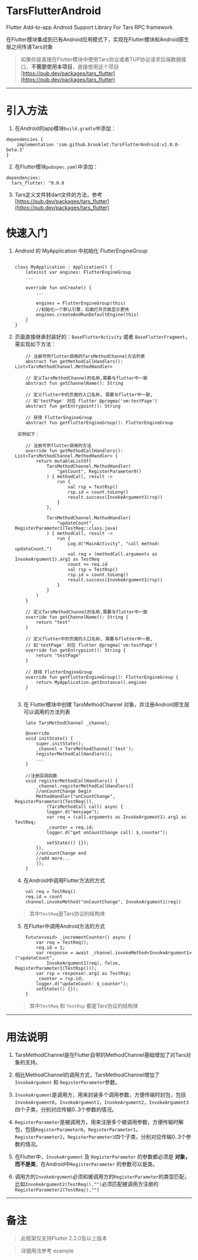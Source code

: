 # TarsFlutterAndroid

Flutter Add-to-app Android Support Library For Tars RPC framework

在Flutter模块集成到已有Android应用模式下，实现在Flutter模块和Android原生层之间传递Tars对象

> 如果你是直接在Flutter模块中使用Tars协议或者TUP协议请求后端数据接口，**不需要使用本项目**，直接使用这个项目[https://pub.dev/packages/tars_flutter](https://pub.dev/packages/tars_flutter)

---

# 引入方法

1. 在Android的app模块`build.gradle`中添加：

```
dependencies {
    implementation 'com.github.brooklet:TarsFlutterAndroid:v1.0.0-beta.3'
}
```

2. 在Flutter模块`pubspec.yaml`中添加：

```
dependencies:
  tars_flutter: ^0.0.8

```

3. Tars定义文件转dart文件的方法，参考 [https://pub.dev/packages/tars_flutter](https://pub.dev/packages/tars_flutter)



# 快速入门

1. Android 的 MyApplication 中初始化 FlutterEngineGroup

    ```

    class MyApplication : Application() {
        lateinit var engines: FlutterEngineGroup
        ...

        override fun onCreate() {
            ...

            engines = FlutterEngineGroup(this)
            //初始化一个默认引擎，后面打开页面显示更快
            engines.createAndRunDefaultEngine(this)
        }
    }

    ```


2. 页面直接继承封装好的：`BaseFlutterActivity` 或者 `BaseFlutterFragment`，需实现如下方法：

    ```
        // 注册可供flutter调用的TarsMethodChannel方法列表
        abstract fun getMethodCallHandlers(): List<TarsMethodChannel.MethodHandler>

        // 定义TarsMethodChannel的名称,需要与flutter中一致
        abstract fun getChannelName(): String

        // 定义flutter中的页面的入口名称, 需要与flutter中一致,
        // 如'testPage' 对应 flutter @pragma('vm:testPage')
        abstract fun getEntrypoint(): String

        // 获得 FlutterEngineGroup
        abstract fun getFlutterEngineGroup(): FlutterEngineGroup

    ```

        实例如下：

    ```
        // 注册可供flutter调用的方法
        override fun getMethodCallHandlers(): List<TarsMethodChannel.MethodHandler> {
            return mutableListOf(
                TarsMethodChannel.MethodHandler(
                    "getCount", RegisterParameter0()
                ) { methodCall, result ->
                    run {
                        val rsp = TestRsp()
                        rsp.id = count.toLong()
                        result.success(InvokeArgument1(rsp))
                    }
                },

                TarsMethodChannel.MethodHandler(
                    "updateCount", RegisterParameter1(TestReq::class.java)
                ) { methodCall, result ->
                    run {
                        Log.d("MainActivity", "call method: updateCount.")
                        val req = (methodCall.arguments as InvokeArgument1).arg1 as TestReq
                        count += req.id
                        val rsp = TestRsp()
                        rsp.id = count.toLong()
                        result.success(InvokeArgument1(rsp))
                    }
                }
            )
        }

        // 定义TarsMethodChannel的名称,需要与flutter中一致
        override fun getChannelName(): String {
            return "test"
        }
        
        // 定义flutter中的页面的入口名称, 需要与flutter中一致,
        // 如'testPage' 对应 flutter @pragma('vm:testPage')
        override fun getEntrypoint(): String {
            return "testPage"
        }

        // 获得 FlutterEngineGroup
        override fun getFlutterEngineGroup(): FlutterEngineGroup {
            return MyApplication.getInstance().engines
        }


    ```

    3. 在 Flutter模块中创建 TarsMethodChannel 对象，并注册Android原生层可以调用的方法列表

    ```
        late TarsMethodChannel _channel;

        @override
        void initState() {
            super.initState();
            _channel = TarsMethodChannel('test');
            registerMethodCallHandlers();
            ...
        }

        //注册回调函数
        void registerMethodCallHandlers() {
            _channel.registerMethodCallHandlers([
            //onCountChange begin
            MethodHandler("onCountChange", RegisterParameter1(TestReq()),
                (TarsMethodCall call) async {
                logger.d("message");
                var req = (call.arguments as InvokeArgument1).arg1 as TestReq;
                _counter = req.id;
                logger.d("get onCountChange call: $_counter");

                setState(() {});
            }),
            //onCountChange end
            //add more...
            ]);
        }

    ```

    4. 在Android中调用Flutter方法的方式

    ```
        val req = TestReq()
        req.id = count
        channel.invokeMethod("onCountChange", InvokeArgument1(req))
    ```

    > 其中`TestReq`是Tars协议的结构体

    5. 在Flutter中调用Android方法的方式

    ```
        Future<void> _incrementCounter() async {
            var req = TestReq();
            req.id = 1;
            var response = await _channel.invokeMethod<InvokeArgument1>("updateCount",
                InvokeArgument1(req), false, RegisterParameter1(TestRsp()));
            var rsp = response!.arg1 as TestRsp;
            _counter = rsp.id;
            logger.d("updateCount: $_counter");
            setState(() {});
        }
    ```

    > 其中`TestReq` 和 `TestRsp` 都是Tars协议的结构体

---

# 用法说明

1. TarsMethodChannel是在Flutter自带的MethodChannel基础增加了对Tars对象的支持。

2. 相比MethodChannel的调用方式，TarsMethodChannel增加了`InvokeArgument` 和 `RegisterParameter`参数。

3. `InvokeArgument`是调用方，用来封装多个调用参数，方便传输时封包，包括`InvokeArgument0`，`InvokeArgument1`，`InvokeArgument2`，`InvokeArgument3`四个子类，分别对应传输0..3个参数的情况。

4. `RegisterParameter`是被调用方，用来注册多个被调用参数，方便传输时解包，包括`RegisterParameter0`，`RegisterParameter1`，`RegisterParameter2`，`RegisterParameter3`四个子类，分别对应传输0..3个参数的情况。

5. 在Flutter中，`InvokeArgument` 及 `RegisterParameter` 的参数都必须是 **对象，而不是类**，在Android中`RegisterParameter` 的参数可以是类。

6. 调用方的`InvokeArgument`必须和被调用方的`RegisterParameter`的类型匹配，比如`InvokeArgument2(TestReq(),"")`必须匹配被调用方注册的`RegisterParameter2(TestReq(),"")`

---

# 备注

> 此框架仅支持Flutter 2.2.0及以上版本

> 详细用法参考 example 
